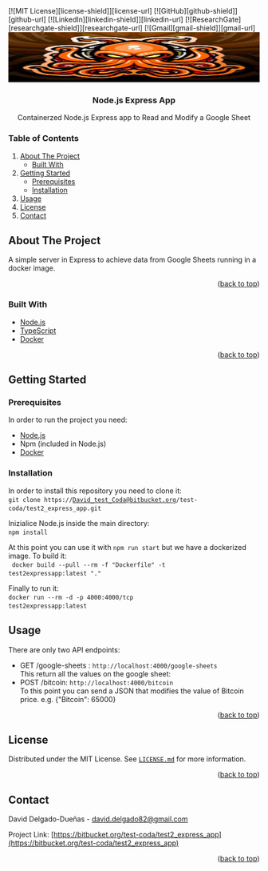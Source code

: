 <div id="top"></div>
<!-- PROJECT SHIELDS -->
<!--
*** I'm using markdown "reference style" links for readability.
*** Reference links are enclosed in brackets [ ] instead of parentheses ( ).
*** See the bottom of this document for the declaration of the reference variables
*** for contributors-url, forks-url, etc. This is an optional, concise syntax you may use.
*** https://www.markdownguide.org/basic-syntax/#reference-style-links
-->
[![MIT License][license-shield]][license-url]
[![GitHub][github-shield]][github-url]
[![LinkedIn][linkedin-shield]][linkedin-url]
[![ResearchGate][researchgate-shield]][researchgate-url]
[![Gmail][gmail-shield]][gmail-url]


<!-- PROJECT LOGO -->
<br />
<div align="center">
  <a href="https://bitbucket.org/test-coda/test2_express_app">
    <img src="https://raw.githubusercontent.com/DDelgadoD/DDelgadoD/main/images/logo.jpg" alt="Logo" width="1000" height="100">
  </a>

<h3 align="center">Node.js Express App</h3>

  <p align="center">
    Containerzed Node.js Express app to Read and Modify a Google Sheet
</div>



<!-- TABLE OF CONTENTS -->
### Table of Contents
<ol>
    <li>
      <a href="#about-the-project">About The Project</a>
      <ul>
        <li><a href="#built-with">Built With</a></li>
      </ul>
    </li>
    <li>
      <a href="#getting-started">Getting Started</a>
      <ul>
        <li><a href="#prerequisites">Prerequisites</a></li>
        <li><a href="#installation">Installation</a></li>
      </ul>
    </li>
    <li><a href="#usage">Usage</a></li>
    <li><a href="#license">License</a></li>
    <li><a href="#contact">Contact</a></li>
</ol>


<!-- ABOUT THE PROJECT -->
## About The Project

A simple server in Express to achieve data from Google Sheets running in a docker image.

<p align="right">(<a href="#top">back to top</a>)</p>

### Built With

* [Node.js](https://nodejs.org/)
* [TypeScript](https://www.typescriptlang.org/)
* [Docker](https://www.docker.com/)

<p align="right">(<a href="#top">back to top</a>)</p>


<!-- GETTING STARTED -->
## Getting Started

### Prerequisites

In order to run the project you need:

* [Node.js](https://nodejs.org/es/)
* Npm (included in Node.js)
* [Docker](https://www.docker.com/)
 

### Installation

In order to install this repository you need to clone it:   
<code>git clone https://David_test_Coda@bitbucket.org/test-coda/test2_express_app.git</code>

Inizialice Node.js inside the main directory:  
<code>npm install</code>

At this point you can use it with <code>npm run start</code> but we have a dockerized image. To build it:  
<code> docker build --pull --rm -f "Dockerfile" -t test2expressapp:latest "." </code>

Finally to run it:  
<code>docker run --rm -d  -p 4000:4000/tcp test2expressapp:latest</code>


<!-- USAGE EXAMPLES -->
## Usage

There are only two API endpoints:

* GET /google-sheets : <code>http://localhost:4000/google-sheets</code>  
  This return all the values on the google sheet:
* POST /bitcoin: <code>http://localhost:4000/bitcoin</code>  
  To this point you can send a JSON that modifies the value of Bitcoin price. e.g. {"Bitcoin": 65000}

<p align="right">(<a href="#top">back to top</a>)</p>


<!-- LICENSE -->
## License

Distributed under the MIT License. See [`LICENSE.md`](https://raw.githubusercontent.com/DDelgadoD/DDelgadoD/main/LICENSE.md) for more information.

<p align="right">(<a href="#top">back to top</a>)</p>


<!-- CONTACT -->
## Contact

David Delgado-Dueñas - david.delgado82@gmail.com

Project Link: [https://bitbucket.org/test-coda/test2_express_app](https://bitbucket.org/test-coda/test2_express_app)

<p align="right">(<a href="#top">back to top</a>)</p>

<!-- MARKDOWN LINKS & IMAGES -->
<!-- https://www.markdownguide.org/basic-syntax/#reference-style-links -->
[researchgate-shield]:https://img.shields.io/badge/-researchgate-white.svg?style=for-the-badge&logo=researchgate&colorB=33b864&logoColor=white
[researchgate-url]: https://www.researchgate.net/profile/David-Delgado-Duenas
[gmail-shield]: https://img.shields.io/badge/-Gmail-black.svg?style=for-the-badge&logo=gmail&colorB=red&logoColor=white
[gmail-url]:mailto:david.delgado82@gmail.com
[github-shield]: https://img.shields.io/badge/-Github-black.svg?style=for-the-badge&logo=github&colorB=black
[github-url]: https://github.com/DDelgadoD/
[license-shield]: https://img.shields.io/github/license/DDelgadoD/DDelgadoD.svg?style=for-the-badge
[license-url]: https://raw.githubusercontent.com/DDelgadoD/DDelgadoD/main/LICENSE.md
[linkedin-shield]: https://img.shields.io/badge/-LinkedIn-black.svg?style=for-the-badge&logo=linkedin&colorB=0072B1
[linkedin-url]: https://www.linkedin.com/in/david-delgado-duenas/
[product-screenshot]: images/screenshot.png